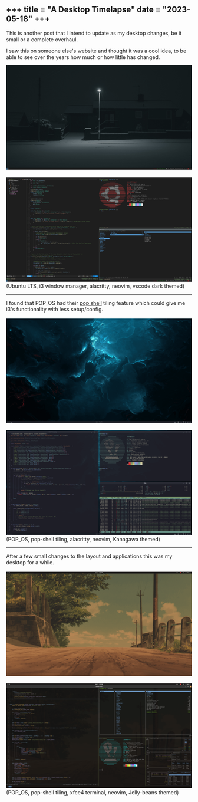 +++
title = "A Desktop Timelapse"
date = "2023-05-18"
+++
---

This is another post that I intend to update as my desktop changes, be it small or a complete overhaul.

I saw this on someone else's website and thought it was a cool idea, to be able to see over the years how much or how little has changed.

<img src="/images/desktop-2022-1.png" alt="Desktop 2022 wallpaper" class="img-fluid" />
<br/>
<br/>

<img src="/images/desktop-2022-2.png" alt="Desktop 2022 apps" class="img-fluid" />
(Ubuntu LTS, i3 window manager, alacritty, neovim, vscode dark themed)

<hr/>
I found that POP_OS had their <a href="https://github.com/pop-os/shell" target="_blank">pop shell</a> tiling feature which could give me i3's functionality with less setup/config.
<br/>
<br/>

<img src="/images/desktop-2022-2-1.png" alt="Desktop 2022 second wallpaper" class="img-fluid" />
<br/>
<br/>
<img src="/images/desktop-2022-2-2.png" alt="Desktop 2022 second apps" class="img-fluid" />
(POP_OS, pop-shell tiling, alacritty, neovim, Kanagawa themed)


<hr/>
After a few small changes to the layout and applications this was my desktop for a while.
<br/>
<br/>

<img src="/images/desktop-2023-1.png" alt="Desktop 2022 second wallpaper" class="img-fluid" />
<br/>
<br/>
<img src="/images/desktop-2023-2.png" alt="Desktop 2022 second apps" class="img-fluid" />
(POP_OS, pop-shell tiling, xfce4 terminal, neovim, Jelly-beans themed)
